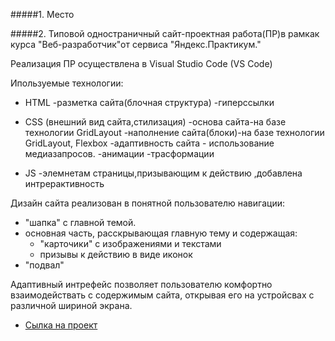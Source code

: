 
#####1. Место

#####2. Типовой одностраничный сайт-проектная работа(ПР)в рамкак курса "Веб-разработчик"от сервиса "Яндекс.Практикум."

Реализация ПР осуществлена в Visual Studio Code (VS Code)

Ипользуемые технологии:

* HTML
    -разметка сайта(блочная структура)
    -гиперссылки

* CSS (внешний вид сайта,стилизация)
    -основа сайта-на базе технологии GridLayout
    -наполнение сайта(блоки)-на базе технологии GridLayout, Flexbox
    -адаптивность сайта - использование медиазапросов. 
    -анимации
    -трасформации

* JS
    -элемнетам страницы,призывающим к действию ,добавлена интрерактивность

Дизайн сайта реализован в понятной пользователю навигации:
 - "шапка" с главной темой.
 - основная часть, расскрывающая главную тему и содержащая:
    * "карточики" с изображениями и текстами
    * призывы к действию в виде иконок
 - "подвал" 

Адаптивный интрефейс позволяет пользователю комфортно взаимодействать с содержимым сайта, открывая его на устройсвах с различной шириной экрана.



* [Сылка на проект](https://semtool.github.io/mesto/index.html)



